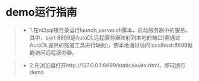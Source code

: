 # demo运行指南
>- 1.在nl2sql根目录运行launch_server.sh脚本，启动服务器中的服务。其中，port 8899是AutoDL远程服务器映射到本地的端口(需通过AutoDL提供的隧道工具进行映射)，使本地通过访问localhost:8899就能访问远程服务器。

>- 2.在浏览器打开http://127.0.0.1:8899/static/index.html，即可运行demo